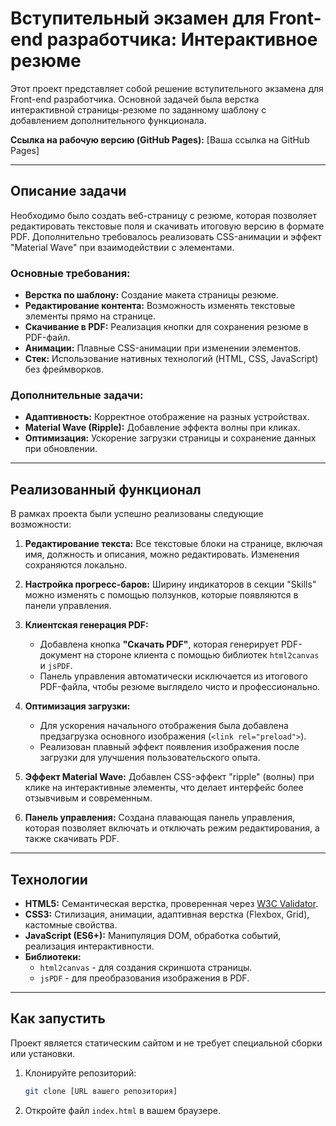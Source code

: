 # Вступительный экзамен для Front-end разработчика: Интерактивное резюме

Этот проект представляет собой решение вступительного экзамена для Front-end разработчика. Основной задачей была верстка интерактивной страницы-резюме по заданному шаблону с добавлением дополнительного функционала.

**Ссылка на рабочую версию (GitHub Pages):** [Ваша ссылка на GitHub Pages]

---

## Описание задачи

Необходимо было создать веб-страницу с резюме, которая позволяет редактировать текстовые поля и скачивать итоговую версию в формате PDF. Дополнительно требовалось реализовать CSS-анимации и эффект "Material Wave" при взаимодействии с элементами.

### Основные требования:

*   **Верстка по шаблону:** Создание макета страницы резюме.
*   **Редактирование контента:** Возможность изменять текстовые элементы прямо на странице.
*   **Скачивание в PDF:** Реализация кнопки для сохранения резюме в PDF-файл.
*   **Анимации:** Плавные CSS-анимации при изменении элементов.
*   **Стек:** Использование нативных технологий (HTML, CSS, JavaScript) без фреймворков.

### Дополнительные задачи:

*   **Адаптивность:** Корректное отображение на разных устройствах.
*   **Material Wave (Ripple):** Добавление эффекта волны при кликах.
*   **Оптимизация:** Ускорение загрузки страницы и сохранение данных при обновлении.

---

## Реализованный функционал

В рамках проекта были успешно реализованы следующие возможности:

1.  **Редактирование текста:** Все текстовые блоки на странице, включая имя, должность и описания, можно редактировать. Изменения сохраняются локально.

2.  **Настройка прогресс-баров:** Ширину индикаторов в секции "Skills" можно изменять с помощью ползунков, которые появляются в панели управления.

3.  **Клиентская генерация PDF:**
    *   Добавлена кнопка **"Скачать PDF"**, которая генерирует PDF-документ на стороне клиента с помощью библиотек `html2canvas` и `jsPDF`.
    *   Панель управления автоматически исключается из итогового PDF-файла, чтобы резюме выглядело чисто и профессионально.

4.  **Оптимизация загрузки:**
    *   Для ускорения начального отображения была добавлена предзагрузка основного изображения (`<link rel="preload">`).
    *   Реализован плавный эффект появления изображения после загрузки для улучшения пользовательского опыта.

5.  **Эффект Material Wave:** Добавлен CSS-эффект "ripple" (волны) при клике на интерактивные элементы, что делает интерфейс более отзывчивым и современным.

6.  **Панель управления:** Создана плавающая панель управления, которая позволяет включать и отключать режим редактирования, а также скачивать PDF.

---

## Технологии

*   **HTML5:** Семантическая верстка, проверенная через [W3C Validator](https://validator.w3.org/).
*   **CSS3:** Стилизация, анимации, адаптивная верстка (Flexbox, Grid), кастомные свойства.
*   **JavaScript (ES6+):** Манипуляция DOM, обработка событий, реализация интерактивности.
*   **Библиотеки:**
    *   `html2canvas` - для создания скриншота страницы.
    *   `jsPDF` - для преобразования изображения в PDF.

---

## Как запустить

Проект является статическим сайтом и не требует специальной сборки или установки.

1.  Клонируйте репозиторий:
    ```bash
    git clone [URL вашего репозитория]
    ```
2.  Откройте файл `index.html` в вашем браузере.

